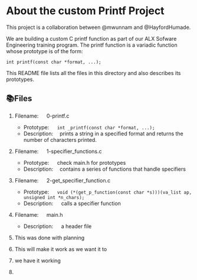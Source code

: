 <h1>About the custom Printf Project</h1>

This project is a collaboration between @mwunnam and @HayfordHumade.

We are building a custom C printf function as part of our ALX Sofware Engineering training program.
The printf function is a variadic function whose prototype is of the form:

	int printf(const char *format, ...);

This README file lists all the files in this directory and also describes its prototypes.

<h2>📚Files</h2>

1. Filename:	&emsp; 0-printf.c
   - Prototype:	&emsp; `int _printf(const char *format, ...);`
   - Description:&emsp; prints a string in a specified format and returns the number of characters printed.
 
2. Filename:	&emsp; 1-specifier_functions.c
   - Prototype:	&emsp; check main.h for prototypes
   - Description:&emsp; contains a series of functions that handle specifiers

3. Filename:	&emsp; 2-get_specifier_function.c
   - Prototype: &emsp; `void (*(get_p_function(const char *s)))(va_list ap, unsigned int *n_chars);`
   - Description: &emsp; calls a specifier function

4. Filename: &emsp; main.h
   - Description: &emsp; a header file
5. This was done with planning

6. This will make it work as  we want it to 

7. we have it working 
8. 
